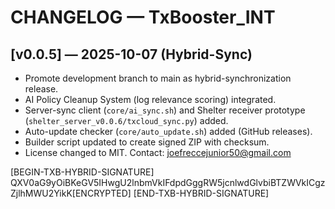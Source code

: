 # CHANGELOG — TxBooster_INT

## [v0.0.5] — 2025-10-07 (Hybrid-Sync)
- Promote development branch to main as hybrid-synchronization release.
- AI Policy Cleanup System (log relevance scoring) integrated.
- Server-sync client (`core/ai_sync.sh`) and Shelter receiver prototype (`shelter_server_v0.0.6/txcloud_sync.py`) added.
- Auto-update checker (`core/auto_update.sh`) added (GitHub releases).
- Builder script updated to create signed ZIP with checksum.
- License changed to MIT. Contact: joefreccejunior50@gmail.com

[BEGIN-TXB-HYBRID-SIGNATURE]
QXV0aG9yOiBKeGV5IHwgU2lnbmVkIFdpdGggRW5jcnlwdGlvbiBTZWVkICgzZjlhMWU2YikK[ENCRYPTED]
[END-TXB-HYBRID-SIGNATURE]

